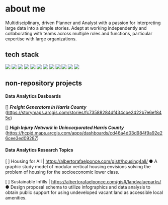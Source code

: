 # about me
Multidisciplinary, driven Planner and Analyst with a passion for interpreting large data into a simple stories. Adept at working independently and collaborating with teams across multiple roles and functions, particular expertise with large organizations.

## tech stack
![](https://camo.githubusercontent.com/ec955ee7ac185b63b3283cfe01f13fcf4b0d2262367156cae633df7e70599b39/68747470733a2f2f696d672e736869656c64732e696f2f62616467652f4769742d4630353033322e7376673f7374796c653d666f722d7468652d6261646765266c6f676f3d676974266c6f676f436f6c6f723d776869746526636f6c6f723d464636363030)
![](https://camo.githubusercontent.com/6d0a9a08b718261f1e94938a45959c078590349406a91c9aeca7dd78ad896a98/68747470733a2f2f696d672e736869656c64732e696f2f62616467652f56495355414c25323053545544494f253230434f44452d2532333030374143432e7376673f7374796c653d666f722d7468652d6261646765266c6f676f3d76697375616c2d73747564696f2d636f6465266c6f676f436f6c6f723d7768697465) ![](https://camo.githubusercontent.com/a510a27c9fc522a3d5d39f4536335021c74e4c4f92ac05fb605b06c5a0d32c30/68747470733a2f2f696d672e736869656c64732e696f2f62616467652f4d41524b444f574e2d2532333030303030302e7376673f7374796c653d666f722d7468652d6261646765266c6f676f3d6d61726b646f776e266c6f676f436f6c6f723d7768697465) ![](https://camo.githubusercontent.com/99bdbf9a204fcba51daa37a6e05d77a455333226b996694b531f9407429f6dc4/68747470733a2f2f696d672e736869656c64732e696f2f62616467652f505954484f4e2d3336373041303f7374796c653d666f722d7468652d6261646765266c6f676f3d707974686f6e266c6f676f436f6c6f723d666664643534) ![](https://camo.githubusercontent.com/20e268351e2ef3570f39e243b728f0fbef468d9fe53022999a4993c4d540980f/68747470733a2f2f696d672e736869656c64732e696f2f62616467652f414e41434f4e44412d2532333434413833332e7376673f7374796c653d666f722d7468652d6261646765266c6f676f3d616e61636f6e6461266c6f676f436f6c6f723d7768697465) ![](https://camo.githubusercontent.com/bc5ed57b494a62ebc39e15de49a4dac61d6eb34a5130794792b52aeb77ce525e/68747470733a2f2f696d672e736869656c64732e696f2f62616467652f4a7570797465725f4c61622d4641413431412e7376673f7374796c653d666f722d7468652d6261646765266c6f676f3d6a757079746572266c6f676f436f6c6f723d776869746526636f6c6f723d453541323442) ![](https://camo.githubusercontent.com/50167ad46e09c286a3951775e3469290e5abe2fc243b8c5ce331c804ea0eb098/68747470733a2f2f696d672e736869656c64732e696f2f62616467652f50414e4441532d2532333135303435382e7376673f7374796c653d666f722d7468652d6261646765266c6f676f3d70616e646173266c6f676f436f6c6f723d7768697465) ![](https://camo.githubusercontent.com/60257525aa377497ceebda5ba5940000c9dbf73a761bff58a81b4dc055e3c92f/68747470733a2f2f696d672e736869656c64732e696f2f62616467652f506f737467726553514c2d2532333331363139322e7376673f7374796c653d666f722d7468652d6261646765266c6f676f3d706f737467726573716c266c6f676f436f6c6f723d7768697465) ![](https://camo.githubusercontent.com/09f91b4e86b1f57558df495c6131462f0df50f0f6405502e6acdd121d6daf83a/68747470733a2f2f696d672e736869656c64732e696f2f62616467652f4e4f44452e4a532d6c69676874677265656e2e7376673f6c6f676f3d6e6f64652e6a73267374796c653d666f722d7468652d6261646765) ![](https://camo.githubusercontent.com/0798f3154dc1835afc2293d882b4ffd4655a1fab6c18c418f65b8e3c53bb7999/68747470733a2f2f696d672e736869656c64732e696f2f62616467652f48544d4c352d2532334533344632362e7376673f7374796c653d666f722d7468652d6261646765266c6f676f3d68746d6c35266c6f676f436f6c6f723d7768697465) ![](https://camo.githubusercontent.com/5644e116a0f6439eaa787b6455dd6dd1c84589067098d1106c07779f3335f7d1/68747470733a2f2f696d672e736869656c64732e696f2f62616467652f4a4156415343524950542d2532333332333333302e7376673f7374796c653d666f722d7468652d6261646765266c6f676f3d6a617661736372697074266c6f676f436f6c6f723d253233463744463145) ![](https://camo.githubusercontent.com/6935c36c6783938bb384c4824bfc7ba14afb4e7c66de536c26debd4974baf161/68747470733a2f2f696d672e736869656c64732e696f2f62616467652f4353532d6c69676874626c75652e7376673f6c6f676f3d63737333267374796c653d666f722d7468652d6261646765)

## non-repository projects

#### Data Analytics Dasboards
[] ***Freight Generators in Harris County*** (https://storymaps.arcgis.com/stories/fc73588284df434cbe2422b7e6ef845e)

[] ***High Injury Network in Unincorporated Harris County*** (https://hcpid.maps.arcgis.com/apps/dashboards/cd46a4d03d984f9a92e26cee3ed09287)


#### Data Analytics Research Topics
[ ] Housing for All | https://albertorafaelponce.com/gis#/housing4all/
● A graphic study model of modular vertical housing envisions solving the
problem of housing for the socioeconomic lower class.

[ ] Sustainable Infills | https://albertorafaelponce.com/gis#/landvalueparks/
● Design proposal schema to utilize infographics and data analysis to obtain public
support for using undeveloped vacant land as accessible local amenities.
